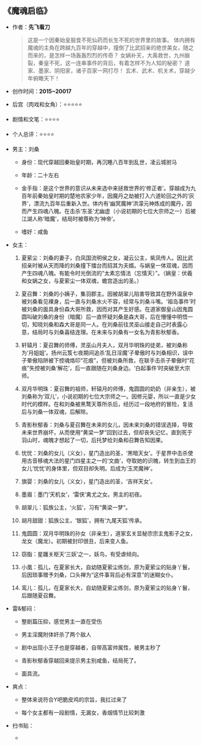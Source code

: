 ## 《魔魂启临》

- 作者：**先飞看刀**
  
    > 这是一个因秦始皇服食不死仙药而长生不死的世界里的故事。
    体内拥有魔魂的主角在跨越九百年的穿越中，撞倒了比武招亲的绝世美女，随之而来的，是怎样一场轰轰烈烈的传奇？
    女娲补天，大禹救世，九州崩裂，秦皇不死，这一连串事件的背后，有着怎样不为人知的秘密？
    道家、墨家、阴阳家，诸子百家一网打尽！
    玄术、武术、机关术，穿越少年俯瞰天下！

- 创作时间：**2015~20017**

- 后宫（肉戏和女角）：⭐⭐⭐⭐⭐
- 剧情和文笔：⭐⭐⭐⭐
- 个人总评：⭐⭐⭐⭐

- 男主：刘桑

  * 身份：现代穿越回秦始皇时期，再沉睡八百年到乱世，凌云城驸马
  
  * 年龄：二十左右
  * 金手指：是这个世界的意识从未来选中来拯救世界的‘修正者’。穿越成为九百年前秦始皇时期的楚地农家少年，因魔丹之劫被打入六道轮回之外的‘灰界’，漂流九百年后重新入世。体内有‘幽冥魔神’洪濛元神炼成的魔丹，因而产生四魂八魄。在击杀‘东圣’尤幽虚（小说初期的七位大宗师之一）后被江湖人称‘暗魔’，结局时被尊称为‘神帝’。
  * 嗜好：咸鱼

- 女主：

  1. 夏萦尘：刘桑的妻子，白凤国流明侯之女，凝云公主，紫凤传人。因比武招亲时被从天而降的刘桑撞下擂台而招其为夫婿。与娲皇一体双魂，因而产生四魂八魄。有能令时光倒流的“太素忘情法（忘情天）”。（娲皇：伏羲和女娲之女，与夏萦尘一体双魂，蟾宫造出的圣。）

  2. 夏召舞：刘桑的小姨子，集羽郡主。因被胡翠儿陷害导致其在野外温泉中被刘桑看见裸身，后一直与刘桑水火不容，经常与刘桑斗嘴。‘祖岛事件’时被刘桑的面具身份森大哥所救，因而对其产生好感。在道家御皇山因鬼圆圆叫破刘桑的身份（暗魔）后一直怀疑刘桑是森大哥，后在懵懂中明悟一切，知晓刘桑和森大哥是同一人。在刘桑前往灵巫山接走自己时表露心意，结局时与刘桑喜结连理。在未来与刘桑有一女名为青影秋郁香。
  3. 轩辕月：夏召舞的师傅，灵巫山月夫人，双月华明珠的徒弟，被刘桑称为‘月姐姐’。扬州云笈七夜期间追杀‘乱日淫魔’子晕傲时与刘桑相识，误中子晕傲陷阱被下控魂烙印“花痕”，但被刘桑所救，在联手击杀子晕傲时“花痕”失控被刘桑‘解花’，后一直跟随在刘桑身边。‘白起事件’时突破至大宗师。
  4. 双月华明珠：夏召舞的祖师，轩辕月的师傅，鬼圆圆的奶奶（非亲生），被刘桑称为‘双儿’，小说初期的七位大宗师之一。因修元婴，所以一直是少女时代的模样。在和刘桑被黑鹜天尊所杀后，经历过一段地府的冒险，复活后与刘桑一体双魂，后解除。
  5. 青影秋郁香：刘桑与夏召舞在未来的女儿，因未来刘桑的错误选择，导致未来世界崩坏，从而使用“黄梁一梦”回到过去，但却丧失记忆，直到死于羽山时，魂魄才想起了一切，后托梦给刘桑和召舞告知因果。
  6. 忧忧：刘桑的女儿（义女），星门造出的圣，‘黑暗天女’。于星界中击杀使用古音移魂大法的星门四星主之一的‘文曲’，夺取她的识魄，转生到血王的女儿‘忧忧’的身体里，但双目却失明。后成为‘玉灵魔神’。
  7. 旗婴：刘桑的女儿（义女），星门造出的圣，‘吉祥天女’。
  8. 墨眉：墨门‘天机女’，‘雷侠’禽尤之女。男主的初夜。
  9. 胡翠儿：狐族公主，‘火狐’，习有“黄梁一梦”。
  10. 胡月甜甜：狐族公主，‘银狐’，拥有‘九尾天狐’传承。
  11. 鬼圆圆：双月华明珠的孙女（非亲生），道家玄关显秘宗宗主鬼影子之女，龙女（魔龙）。初期被封印很丑，后来变人鱼。
  12. 窃脂：星躔关枢天‘三妖’之一，妖鸟，有受虐倾向。
  13. 小凰：孤儿，在夏家长大，自幼随夏萦尘练剑，原为夏萦尘的贴身丫鬟，后因琐事赠予刘桑，口头禅为“这件事背后必有深意”的迷糊女仆。
  14. 鸾儿：孤儿，在夏家长大，自幼随夏萦尘练剑，原为夏萦尘的贴身丫鬟，后跟随夏召舞。

- 雷&郁闷：

  * 整剧篇压抑，感觉男主一直在受伤

  * 男主淫魔附体奸杀了两个敌人
  * 剧中出现小王子也是穿越者，自带高富帅属性，被男主秒了
  * 青影秋郁香穿越回来提示男主别咸鱼，结局死了。
  * 面具流。

- 爽点：
  
  * 整体来说符合Y吧脆皮鸡的宗旨，我扛过来了

  * 每个女主都有一段剧情，无漏女，香烟情节比较刺激

- 扫书贴：
  
  * 